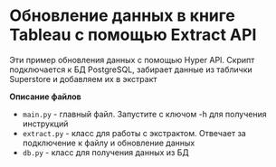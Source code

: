 # Обновление данных в книге Tableau с помощью Extract API

Эти пример обновления данных с помощью Hyper API. Скрипт подключается к БД PostgreSQL, забирает данные из таблички Superstore и добавляем их в экстракт

**Описание файлов**

- `main.py` - главный файл. Запустите с ключом -h для получения инструкций
- `extract.py` - класс для работы с экстрактом. Отвечает за подключение к файлу и обновление данных
- `db.py` - класс для получения данных из БД